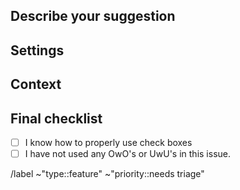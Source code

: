 ## Describe your suggestion
<!-- With as much detail as possible, describe what your suggestion would do for RedWarn. -->
<!--- IMPORTANT: If you want to upload images, please upload them to Gitlab or Imgur. -->

## Settings
<!-- If applicable, what settings/customizability should be offered to tweak the functionality of your suggestion. -->

## Context
<!-- Describe how your suggestion would improve RedWarn, or the reason behind it being added. -->

## Final checklist
- [ ] I know how to properly use check boxes
- [ ] I have not used any OwO's or UwU's in this issue.

<!--- ONLY CHANGE ABOVE THIS LINE!!! -->
/label ~"type::feature" ~"priority::needs triage"
